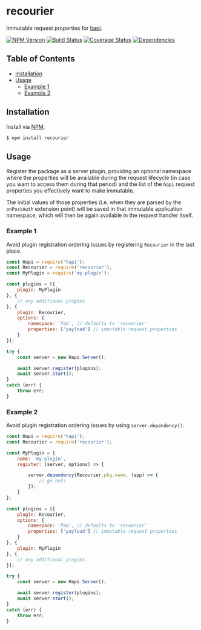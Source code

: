 # recourier
Immutable request properties for [hapi](https://github.com/hapijs/hapi).

[![NPM Version][fury-img]][fury-url] [![Build Status][travis-img]][travis-url] [![Coverage Status][coveralls-img]][coveralls-url] [![Dependencies][david-img]][david-url]

## Table of Contents

- [Installation](#installation)
- [Usage](#usage)
  - [Example 1](#example1)
  - [Example 2](#example2)

## Installation
Install via [NPM](https://www.npmjs.org).

```sh
$ npm install recourier
```

## Usage
Register the package as a server plugin, providing an optional namespace where the properties will be available during the request lifecycle (in case you want to access them during that period) and the list of the `hapi` request properties you effectively want to make immutable.

The initial values of those properties (i.e. when they are parsed by the `onPostAuth` extension point) will be saved in that immutable application namespace, which will then be again available in the request handler itself.

### Example 1

Avoid plugin registration ordering issues by registering `Recourier` in the last place.

```js
const Hapi = require('hapi');
const Recourier = require('recourier');
const MyPlugin = require('my-plugin');

const plugins = [{
    plugin: MyPlugin
}, {
    // any additional plugins
}, {
    plugin: Recourier,
    options: {
        namespace: 'foo', // defaults to 'recourier'
        properties: ['payload'] // immutable request properties
    }
}];

try {
    const server = new Hapi.Server();

    await server.register(plugins);
    await server.start();
}
catch (err) {
    throw err;
}
```

### Example 2

Avoid plugin registration ordering issues by using `server.dependency()`.

```js
const Hapi = require('hapi');
const Recourier = require('recourier');

const MyPlugin = {
    name: 'my-plugin',
    register: (server, options) => {

        server.dependency(Recourier.pkg.name, (app) => {
            // go nuts
        });
    }
};

const plugins = [{
    plugin: Recourier,
    options: {
        namespace: 'foo', // defaults to 'recourier'
        properties: ['payload'] // immutable request properties
    }
}, {
    plugin: MyPlugin
}, {
    // any additional plugins
}];

try {
    const server = new Hapi.Server();

    await server.register(plugins);
    await server.start();
}
catch (err) {
    throw err;
}
```

[coveralls-img]: https://coveralls.io/repos/ruiquelhas/recourier/badge.svg
[coveralls-url]: https://coveralls.io/github/ruiquelhas/recourier
[david-img]: https://david-dm.org/ruiquelhas/recourier.svg
[david-url]: https://david-dm.org/ruiquelhas/recourier
[fury-img]: https://badge.fury.io/js/recourier.svg
[fury-url]: https://badge.fury.io/js/recourier
[travis-img]: https://travis-ci.org/ruiquelhas/recourier.svg
[travis-url]: https://travis-ci.org/ruiquelhas/recourier
